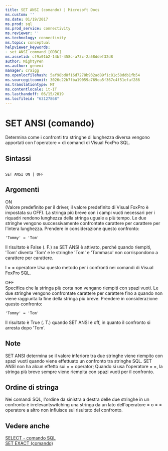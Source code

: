 ```yaml
---
title: SET ANSI (comando) | Microsoft Docs
ms.custom: ''
ms.date: 01/19/2017
ms.prod: sql
ms.prod_service: connectivity
ms.reviewer: ''
ms.technology: connectivity
ms.topic: conceptual
helpviewer_keywords:
- set ANSI command [ODBC]
ms.assetid: cf9a01b2-14bf-458c-a73c-2a58ddef32d8
author: MightyPen
ms.author: genemi
manager: craigg
ms.openlocfilehash: 5af98bd8f16d7278b932ad89f1c81c58ddb1fb54
ms.sourcegitcommit: 3026c22b7fba19059a769ea5f367c4f51efaf286
ms.translationtype: MT
ms.contentlocale: it-IT
ms.lasthandoff: 06/15/2019
ms.locfileid: "63127868"
---
```

# <a name="set-ansi-command"></a>SET ANSI (comando)
Determina come i confronti tra stringhe di lunghezza diversa vengono apportati con l'operatore = di comandi di Visual FoxPro SQL.  
  
## <a name="syntax"></a>Sintassi  
  
```  
  
SET ANSI ON | OFF  
```  
  
## <a name="arguments"></a>Argomenti  
 ON  
 (Valore predefinito per il driver, il valore predefinito di Visual FoxPro è impostata su OFF). La stringa più breve con i campi vuoti necessari per i riquadri rendono lunghezza della stringa uguale a più tempo. Le due stringhe vengono successivamente confrontate carattere per carattere per l'intera lunghezza. Prendere in considerazione questo confronto:  
  
```  
'Tommy' = 'Tom'  
```  
  
 Il risultato è False (. F.) se SET ANSI è attivato, perché quando riempiti, 'Tom' diventa 'Tom' e le stringhe 'Tom' e 'Tommaso' non corrispondono a carattere per carattere.  
  
 I = = operatore Usa questo metodo per i confronti nei comandi di Visual FoxPro SQL.  
  
 OFF  
 Specifica che la stringa più corta non vengano riempiti con spazi vuoti. Le due stringhe vengono confrontate carattere per carattere fino a quando non viene raggiunta la fine della stringa più breve. Prendere in considerazione questo confronto:  
  
```  
'Tommy' = 'Tom'  
```  
  
 Il risultato è True (. T.) quando SET ANSI è off, in quanto il confronto si arresta dopo 'Tom'.  
  
## <a name="remarks"></a>Note  
 SET ANSI determina se il valore inferiore tra due stringhe viene riempito con spazi vuoti quando viene effettuato un confronto tra stringhe SQL. SET ANSI non ha alcun effetto sui = = operator; Quando si usa l'operatore = =, la stringa più breve sempre viene riempita con spazi vuoti per il confronto.  
  
## <a name="string-order"></a>Ordine di stringa  
 Nei comandi SQL, l'ordine da sinistra a destra delle due stringhe in un confronto è irrelevantswitching una stringa da un lato dell'operatore = o = = operatore a altro non influisce sul risultato del confronto.  
  
## <a name="see-also"></a>Vedere anche  
 [SELECT - comando SQL](../../odbc/microsoft/select-sql-command.md)   
 [SET EXACT (comando)](../../odbc/microsoft/set-exact-command.md)
